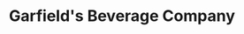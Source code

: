 ---
title: "Garfield's Beverage Company"
url: /chicago/garfields-beverage-company/
shop: alcohol
---